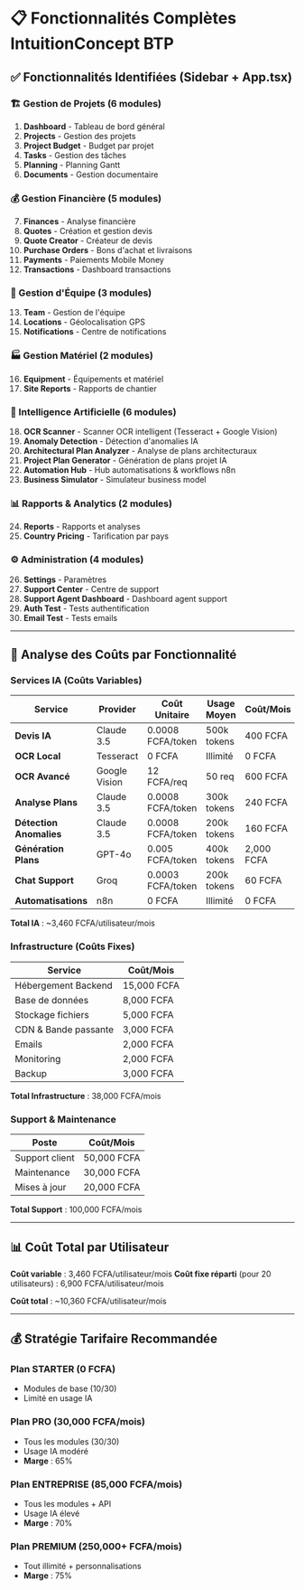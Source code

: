 # 📋 Fonctionnalités Complètes IntuitionConcept BTP

## ✅ Fonctionnalités Identifiées (Sidebar + App.tsx)

### **🏗️ Gestion de Projets** (6 modules)
1. **Dashboard** - Tableau de bord général
2. **Projects** - Gestion des projets
3. **Project Budget** - Budget par projet
4. **Tasks** - Gestion des tâches
5. **Planning** - Planning Gantt
6. **Documents** - Gestion documentaire

### **💰 Gestion Financière** (5 modules)
7. **Finances** - Analyse financière
8. **Quotes** - Création et gestion devis
9. **Quote Creator** - Créateur de devis
10. **Purchase Orders** - Bons d'achat et livraisons
11. **Payments** - Paiements Mobile Money
12. **Transactions** - Dashboard transactions

### **👥 Gestion d'Équipe** (3 modules)
13. **Team** - Gestion de l'équipe
14. **Locations** - Géolocalisation GPS
15. **Notifications** - Centre de notifications

### **🏭 Gestion Matériel** (2 modules)
16. **Equipment** - Équipements et matériel
17. **Site Reports** - Rapports de chantier

### **🤖 Intelligence Artificielle** (6 modules)
18. **OCR Scanner** - Scanner OCR intelligent (Tesseract + Google Vision)
19. **Anomaly Detection** - Détection d'anomalies IA
20. **Architectural Plan Analyzer** - Analyse de plans architecturaux
21. **Project Plan Generator** - Génération de plans projet IA
22. **Automation Hub** - Hub automatisations & workflows n8n
23. **Business Simulator** - Simulateur business model

### **📊 Rapports & Analytics** (2 modules)
24. **Reports** - Rapports et analyses
25. **Country Pricing** - Tarification par pays

### **⚙️ Administration** (4 modules)
26. **Settings** - Paramètres
27. **Support Center** - Centre de support
28. **Support Agent Dashboard** - Dashboard agent support
29. **Auth Test** - Tests authentification
30. **Email Test** - Tests emails

---

## 💎 Analyse des Coûts par Fonctionnalité

### **Services IA (Coûts Variables)**

| Service | Provider | Coût Unitaire | Usage Moyen | Coût/Mois |
|---------|----------|---------------|-------------|-----------|
| **Devis IA** | Claude 3.5 | 0.0008 FCFA/token | 500k tokens | 400 FCFA |
| **OCR Local** | Tesseract | 0 FCFA | Illimité | 0 FCFA |
| **OCR Avancé** | Google Vision | 12 FCFA/req | 50 req | 600 FCFA |
| **Analyse Plans** | Claude 3.5 | 0.0008 FCFA/token | 300k tokens | 240 FCFA |
| **Détection Anomalies** | Claude 3.5 | 0.0008 FCFA/token | 200k tokens | 160 FCFA |
| **Génération Plans** | GPT-4o | 0.005 FCFA/token | 400k tokens | 2,000 FCFA |
| **Chat Support** | Groq | 0.0003 FCFA/token | 200k tokens | 60 FCFA |
| **Automatisations** | n8n | 0 FCFA | Illimité | 0 FCFA |

**Total IA** : ~3,460 FCFA/utilisateur/mois

### **Infrastructure (Coûts Fixes)**

| Service | Coût/Mois |
|---------|-----------|
| Hébergement Backend | 15,000 FCFA |
| Base de données | 8,000 FCFA |
| Stockage fichiers | 5,000 FCFA |
| CDN & Bande passante | 3,000 FCFA |
| Emails | 2,000 FCFA |
| Monitoring | 2,000 FCFA |
| Backup | 3,000 FCFA |

**Total Infrastructure** : 38,000 FCFA/mois

### **Support & Maintenance**

| Poste | Coût/Mois |
|-------|-----------|
| Support client | 50,000 FCFA |
| Maintenance | 30,000 FCFA |
| Mises à jour | 20,000 FCFA |

**Total Support** : 100,000 FCFA/mois

---

## 📊 Coût Total par Utilisateur

**Coût variable** : 3,460 FCFA/utilisateur/mois
**Coût fixe réparti** (pour 20 utilisateurs) : 6,900 FCFA/utilisateur/mois

**Coût total** : ~10,360 FCFA/utilisateur/mois

---

## 💰 Stratégie Tarifaire Recommandée

### **Plan STARTER** (0 FCFA)
- Modules de base (10/30)
- Limité en usage IA

### **Plan PRO** (30,000 FCFA/mois)
- Tous les modules (30/30)
- Usage IA modéré
- **Marge** : 65%

### **Plan ENTREPRISE** (85,000 FCFA/mois)
- Tous les modules + API
- Usage IA élevé
- **Marge** : 70%

### **Plan PREMIUM** (250,000+ FCFA/mois)
- Tout illimité + personnalisations
- **Marge** : 75%
